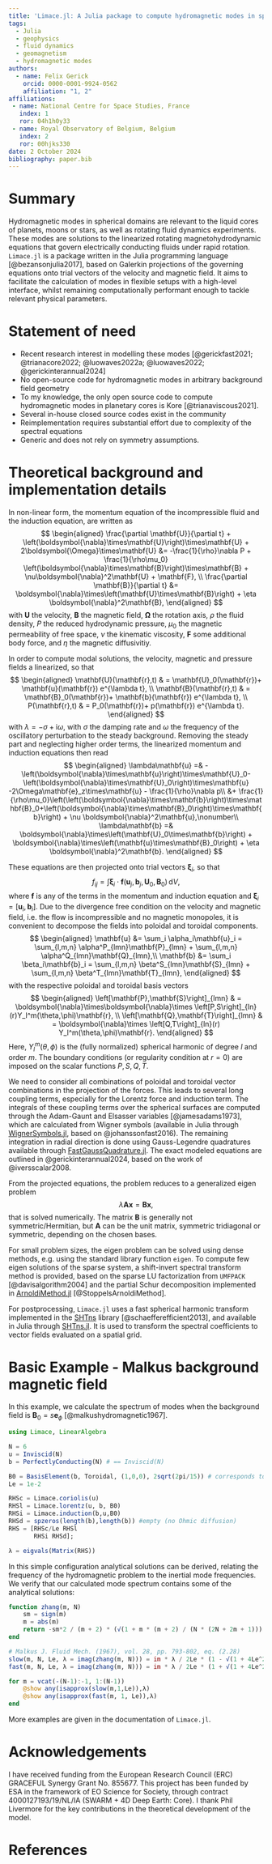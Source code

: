 ```yaml
---
title: 'Limace.jl: A Julia package to compute hydromagnetic modes in spherical domains'
tags:
  - Julia
  - geophysics
  - fluid dynamics
  - geomagnetism
  - hydromagnetic modes
authors:
  - name: Felix Gerick
    orcid: 0000-0001-9924-0562
    affiliation: "1, 2"
affiliations:
 - name: National Centre for Space Studies, France
   index: 1
   ror: 04h1h0y33
 - name: Royal Observatory of Belgium, Belgium
   index: 2
   ror: 00hjks330
date: 2 October 2024
bibliography: paper.bib
---
```


# Summary

Hydromagnetic modes in spherical domains are relevant to the liquid cores of planets, moons or stars, as well as rotating fluid dynamics experiments.
These modes are solutions to the linearized rotating magnetohydrodynamic equations that govern electrically conducting fluids under rapid rotation. 
`Limace.jl` is a package written in the Julia programming language [@bezansonjulia2017], based on Galerkin projections of the governing equations onto 
trial vectors of the velocity and magnetic field. It aims to facilitate the calculation of modes in flexible setups with a high-level interface,
whilst remaining computationally performant enough to tackle relevant physical parameters.

# Statement of need

- Recent research interest in modelling these modes [@gerickfast2021; @trianacore2022; @luowaves2022a; @luowaves2022; @gerickinterannual2024]
- No open-source code for hydromagnetic modes in arbitrary background field geometry 
- To my knowledge, the only open source code to compute hydromagnetic modes in planetary cores is Kore [@trianaviscous2021].
- Several in-house closed source codes exist in the community
- Reimplementation requires substantial effort due to complexity of the spectral equations
- Generic and does not rely on symmetry assumptions.

# Theoretical background and implementation details

In non-linear form, the momentum equation of the incompressible fluid and the induction equation, are written as
$$
\begin{aligned}
	\frac{\partial \mathbf{U}}{\partial t} + \left(\boldsymbol{\nabla}\times\mathbf{U}\right)\times\mathbf{U} + 2\boldsymbol{\Omega}\times\mathbf{U} &= -\frac{1}{\rho}\nabla P + \frac{1}{\rho\mu_0} \left(\boldsymbol{\nabla}\times\mathbf{B}\right)\times\mathbf{B} + \nu\boldsymbol{\nabla}^2\mathbf{U} + \mathbf{F}, \\
	\frac{\partial \mathbf{B}}{\partial t} &= \boldsymbol{\nabla}\times\left(\mathbf{U}\times\mathbf{B}\right) + \eta \boldsymbol{\nabla}^2\mathbf{B},
\end{aligned}
$$
with $\mathbf{U}$ the velocity, $\mathbf{B}$ the magnetic field, $\boldsymbol{\Omega}$ the rotation axis, $\rho$ the fluid density, $P$ the reduced hydrodynamic pressure, $\mu_0$ the magnetic permeability of free space, $\nu$ the kinematic viscosity, $\mathbf{F}$ some additional body force, and $\eta$ the magnetic diffusivitiy.

In order to compute modal solutions, the velocity, magnetic and pressure fields a linearized, so that 
$$
\begin{aligned}
	\mathbf{U}(\mathbf{r},t) & = \mathbf{U}_0(\mathbf{r})+ \mathbf{u}(\mathbf{r}) e^{\lambda t}, \\
	\mathbf{B}(\mathbf{r},t) & = \mathbf{B}_0(\mathbf{r})+ \mathbf{b}(\mathbf{r}) e^{\lambda t}, \\
	P(\mathbf{r},t)   & = P_0(\mathbf{r})+ p(\mathbf{r}) e^{\lambda t}.
\end{aligned}
$$
with $\lambda=-\sigma+\mathrm{i}\omega$, with $\sigma$ the damping rate and $\omega$ the frequency of the oscillatory perturbation to the steady background.
Removing the steady part and neglecting higher order terms, the linearized momentum and induction equations then read
$$
\begin{aligned}
	\lambda\mathbf{u} =& -\left(\boldsymbol{\nabla}\times\mathbf{u}\right)\times\mathbf{U}_0- \left(\boldsymbol{\nabla}\times\mathbf{U}_0\right)\times\mathbf{u} -2\Omega\mathbf{e}_z\times\mathbf{u} - \frac{1}{\rho}\nabla p\\
	 &+ \frac{1}{\rho\mu_0}\left(\left(\boldsymbol{\nabla}\times\mathbf{b}\right)\times\mathbf{B}_0+\left(\boldsymbol{\nabla}\times\mathbf{B}_0\right)\times\mathbf{b}\right) + \nu \boldsymbol{\nabla}^2\mathbf{u},\nonumber\\
	\lambda\mathbf{b} =& \boldsymbol{\nabla}\times\left(\mathbf{U}_0\times\mathbf{b}\right) + \boldsymbol{\nabla}\times\left(\mathbf{u}\times\mathbf{B}_0\right) + \eta \boldsymbol{\nabla}^2\mathbf{b}.
\end{aligned}
$$

These equations are then projected onto trial vectors $\boldsymbol{\xi}_i$, so that
$$
f_{ij} = \int \boldsymbol{\xi}_i \cdot \mathbf{f}\left(\mathbf{u}_j,\mathbf{b}_j, \mathbf{U}_0, \mathbf{B}_0\right)\,\mathrm{d}V,
$$
where $\mathbf{f}$ is any of the terms in the momentum and induction equation and $\boldsymbol{\xi}_i = [\mathbf{u}_i, \mathbf{b}_i]$.
Due to the divergence free condition on the velocity and magnetic field, i.e. the flow is incompressible and no magnetic monopoles, 
it is convenient to decompose the fields into poloidal and toroidal components.
$$
\begin{aligned}
    \mathbf{u} &= \sum_i \alpha_i\mathbf{u}_i = \sum_{l,m,n} \alpha^P_{lmn}\mathbf{P}_{lmn} + \sum_{l,m,n} \alpha^Q_{lmn}\mathbf{Q}_{lmn},\\
    \mathbf{b} &= \sum_i \beta_i\mathbf{b}_i =  \sum_{l,m,n} \beta^S_{lmn}\mathbf{S}_{lmn} + \sum_{l,m,n} \beta^T_{lmn}\mathbf{T}_{lmn},
\end{aligned}
$$
with the respective poloidal and toroidal basis vectors
$$
\begin{aligned}
	\left[\mathbf{P},\mathbf{S}\right]_{lmn} & = \boldsymbol{\nabla}\times\boldsymbol{\nabla}\times \left[P,S\right]_{ln}(r)Y_l^m(\theta,\phi)\mathbf{r}, \\
	\left[\mathbf{Q},\mathbf{T}\right]_{lmn} & = \boldsymbol{\nabla}\times \left[Q,T\right]_{ln}(r) Y_l^m(\theta,\phi)\mathbf{r}.
\end{aligned}
$$
Here, $Y_l^m(\theta,\phi)$ is the (fully normalized) spherical harmonic of degree $l$ and order $m$.
The boundary conditions (or regularity condition at $r=0$) are imposed on the scalar functions $P,S,Q,T$.

We need to consider all combinations of poloidal and toroidal vector combinations in the projection of the forces.
This leads to several long coupling terms, especially for the Lorentz force and induction term. 
The integrals of these coupling terms over the spherical surfaces are computed through the Adam-Gaunt and Elsasser variables [@jamesadams1973], which are calculated from Wigner symbols (available in Julia through [WignerSymbols.jl](https://github.com/Jutho/WignerSymbols.jl), based on @johanssonfast2016).
The remaining integration in radial direction is done using Gauss-Legendre quadratures available through [FastGaussQuadrature.jl](https://github.com/JuliaApproximation/FastGaussQuadrature.jl).
The exact modeled equations are outlined in @gerickinterannual2024, based on the work of @iversscalar2008.  

From the projected equations, the problem reduces to a generalized eigen problem
$$
\lambda \mathbf{A}\mathbf{x} = \mathbf{B}\mathbf{x},
$$
that is solved numerically. The matrix $\mathbf{B}$ is generally not symmetric/Hermitian, but $\mathbf{A}$ can be the unit matrix, symmetric tridiagonal or symmetric, depending on the chosen bases.

For small problem sizes, the eigen problem can be solved using dense methods, e.g. using the standard library function `eigen`.
To compute few eigen solutions of the sparse system, a shift-invert spectral transform method is provided, based on the sparse LU factorization from `UMFPACK` [@davisalgorithm2004] and the partial Schur decomposition implemented in [ArnoldiMethod.jl](https://github.com/JuliaLinearAlgebra/ArnoldiMethod.jl) [@StoppelsArnoldiMethod].

For postprocessing, `Limace.jl` uses a fast spherical harmonic transform implemented in the [SHTns](https://bitbucket.org/nschaeff/shtns) library [@schaefferefficient2013], and available in Julia through [SHTns.jl](https://github.com/fgerick/SHTns.jl).
It is used to transform the spectral coefficients to vector fields evaluated on a spatial grid.



# Basic Example - Malkus background magnetic field

In this example, we calculate the spectrum of modes when the background field is $\mathbf{B}_0 = s\mathbf{e}_\phi$ [@malkushydromagnetic1967]. 

```julia
using Limace, LinearAlgebra

N = 6
u = Inviscid(N)
b = PerfectlyConducting(N) # == Inviscid(N)

B0 = BasisElement(b, Toroidal, (1,0,0), 2sqrt(2pi/15)) # corresponds to B_0 = s e_phi	
Le = 1e-2

RHSc = Limace.coriolis(u)
RHSl = Limace.lorentz(u, b, B0)
RHSi = Limace.induction(b,u,B0)
RHSd = spzeros(length(b),length(b)) #empty (no Ohmic diffusion)
RHS = [RHSc/Le RHSl
	   RHSi RHSd];

λ = eigvals(Matrix(RHS))
```

In this simple configuration analytical solutions can be derived, relating the frequency of the hydromagnetic problem to the inertial mode frequencies.
We verify that our calculated mode spectrum contains some of the analytical solutions:

```julia
function zhang(m, N) 
	sm = sign(m)
	m = abs(m)
	return -sm*2 / (m + 2) * (√(1 + m * (m + 2) / (N * (2N + 2m + 1))) - 1) * im
end

# Malkus J. Fluid Mech. (1967), vol. 28, pp. 793-802, eq. (2.28)
slow(m, N, Le, λ = imag(zhang(m, N))) = im * λ / 2Le * (1 - √(1 + 4Le^2 * m * (m - λ) / λ^2))
fast(m, N, Le, λ = imag(zhang(m, N))) = im * λ / 2Le * (1 + √(1 + 4Le^2 * m * (m - λ) / λ^2))

for m = vcat(-(N-1):-1, 1:(N-1))
	@show any(isapprox(slow(m,1,Le)),λ)
	@show any(isapprox(fast(m, 1, Le)),λ)
end
```

More examples are given in the documentation of `Limace.jl`.

# Acknowledgements

I have received funding from the European Research Council (ERC) GRACEFUL Synergy Grant No. 855677. 
This project has been funded by ESA in the framework of EO Science for Society, through contract 4000127193/19/NL/IA (SWARM + 4D Deep Earth: Core). 
I thank Phil Livermore for the key contributions in the theoretical development of the model.

# References
